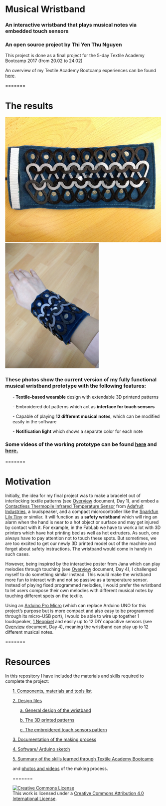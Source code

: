 # Musical Wristband
### An interactive wristband that plays musical notes via embedded touch sensors
### An open source project by Thi Yen Thu Nguyen

This project is done as a final project for the 5-day Textile Academy Bootcamp 2017 (from 20.02 to 24.02)

An overview of my Textile Academy Bootcamp experiences can be found <a href="/Textile_Bootcamp_Overview.pdf">here</a>.

=======

<h1> The results </h1>

<img src="/Media/Photo%206.4.jpg" width="500" height="400">
<img src="/Media/Photo%206.6.jpg" width="300" height="400">

<h3>These photos show the current version of my fully functional musical wristband prototype with the following features:</h3>

<ul><p>-<b> Textile-based wearable</b> design with extendable 3D printend patterns</p></ul>
<ul><p>- Embroidered dot patterns which act as <b>interface for touch sensors</b> </p></ul>
<ul><p>- Capable of playing <b>12 different musical notes</b>, which can be modified easily in the software </p></ul>
<ul><p>- <b>Notification light</b> which shows a separate color for each note </p></ul>

<h3>Some videos of the working prototype can be found <a href="https://drive.google.com/open?id=1Z6S9Ow4DFeNC1pcFJgWmBOpGZVO2vQA2ew">here</a> and <a href="https://drive.google.com/open?id=1La1Y-eIfwR8ZsLkto_pnXsW72Wj5l-rd9Q">here.</a></h3>

=======

<h1> Motivation </h1>

Initially, the idea for my final project was to make a bracelet out of interlocking textile patterns (see <a href="/Textile_Bootcamp_Overview.pdf">Overview</a> document, Day 1), and embed a <a href="https://www.adafruit.com/products/2023">Contactless Thermopile Infrared Temperature Sensor</a> from <a href="https://www.adafruit.com/">Adafruit Industries</a>, a loudspeaker, and a compact microcontroller like the <a href="https://www.sparkfun.com/products/10899">Sparkfun Lily Tiny</a> or similar. It will function as a <b>safety wristband</b> which will ring an alarm when the hand is near to a hot object or surface and may get injured by contact with it. For example, in the FabLab we have to work a lot with 3D printers which have hot printing bed as well as hot extruders. As such, one always have to pay attention not to touch these spots. But sometimes, we are too excited to get our newly 3D printed model out of the machine and forget about safety instructions. The wristband would come in handy in such cases.


However, being inspired by the interactive poster from Jana which can play melodies through touching (see <a href="/Textile_Bootcamp_Overview.pdf">Overview</a> document, Day 4), I challenged myself to do something similar instead. This would make the wristband more fun to interact with and not so passive as a temperature sensor. Instead of playing fixed programmed melodies, I would prefer the wristband to let users compose their own melodies with different musical notes by touching different spots on the textile. 


Using an <a href="http://www.exp-tech.de/pro-micro-5v-16mhz">Arduino Pro Micro</a> (which can replace Arduino UNO for this project’s purpose but is more compact and also easy to be programmed through its micro-USB port), I would be able to wire up together 1 loudspeaker, <a href="https://www.adafruit.com/category/168">1 Neopixel</a> and easily up to 12 DIY capacitive sensors (see <a href="/Overview.pdf">Overview</a> document, Day 4), meaning the wristband can play up to 12 different musical notes.


=======

<h1> Resources </h1>

In this repository I have included the materials and skills required to complete the project:
<ul> <a href="/BOM.xlsx">1. Components, materials and tools list</a></ul>
<ul> <a href="/Design%20files">2. Design files</a></ul>
<ul> <ul> <a href="/Design%20files/Bracelet-design-rev0.2.ai">a. General design of the wristband</a></ul></ul>
<ul> <ul> <a href="/Design%20files/ScalePattern1mm.stl">b. The 3D printed patterns</a></ul></ul>
<ul> <ul> <a href="/Design%20files/Embroidery-Pattern.png">c. The embroidered touch sensors pattern</a></ul></ul>
<ul> <a href="/Project documentation.txt">3. Documentation of the making process</a></ul>
<ul> <a href="/Arduino%20Sketch">4. Software/ Arduino sketch</a></ul>
<ul> <a href="/Textile_Bootcamp_Overview.pdf">5. Summary of the skills learned through Textile Academy Bootcamp</a>

and <a href="/Media">photos and videos</a> of the making process.

=======



<a rel="license" href="http://creativecommons.org/licenses/by/4.0/"><img alt="Creative Commons License" style="border-width:0" src="https://i.creativecommons.org/l/by/4.0/88x31.png" /></a><br />This work is licensed under a <a rel="license" href="http://creativecommons.org/licenses/by/4.0/">Creative Commons Attribution 4.0 International License</a>.

